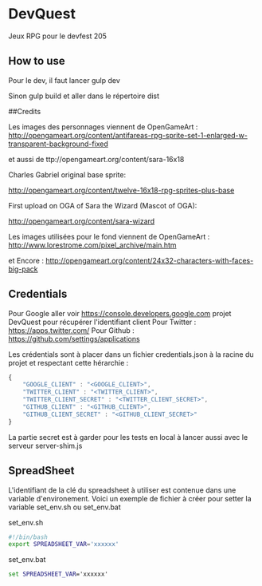 # DevQuest
Jeux RPG pour le devfest 205

## How to use

Pour le dev, il faut lancer gulp dev

Sinon gulp build et aller dans le répertoire dist

##Credits 

Les images des personnages viennent de OpenGameArt : http://opengameart.org/content/antifareas-rpg-sprite-set-1-enlarged-w-transparent-background-fixed

et aussi de  ttp://opengameart.org/content/sara-16x18

Charles Gabriel original base sprite:

http://opengameart.org/content/twelve-16x18-rpg-sprites-plus-base

First upload on OGA of Sara the Wizard (Mascot of OGA):

http://opengameart.org/content/sara-wizard

Les images utilisées pour le fond viennent de OpenGameArt : http://www.lorestrome.com/pixel_archive/main.htm

et Encore : http://opengameart.org/content/24x32-characters-with-faces-big-pack


## Credentials 
Pour Google aller voir https://console.developers.google.com projet DevQuest pour récupérer l'identifiant client
Pour Twitter : https://apps.twitter.com/
Pour Github : https://github.com/settings/applications

Les crédentials sont à placer dans un fichier credentials.json à la racine du projet et respectant cette hérarchie : 
```javascript
{
    "GOOGLE_CLIENT" : "<GOOGLE_CLIENT>",
    "TWITTER_CLIENT" : "<TWITTER_CLIENT>",
    "TWITTER_CLIENT_SECRET" : "<TWITTER_CLIENT_SECRET>",
    "GITHUB_CLIENT" : "<GITHUB_CLIENT>",
    "GITHUB_CLIENT_SECRET" : "<GITHUB_CLIENT_SECRET>"
}
```

La partie secret est à garder pour les tests en local à lancer aussi avec le serveur server-shim.js

## SpreadSheet
L'identifiant de la clé du spreadsheet à utiliser est contenue dans une variable d'environement. Voici un exemple de fichier à créer pour setter la variable  set_env.sh ou set_env.bat

set_env.sh
```sh
#!/bin/bash
export SPREADSHEET_VAR='xxxxxx'
```

set_env.bat
```bat
set SPREADSHEET_VAR='xxxxxx'
```